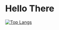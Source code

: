 # Hello There

[![Top Langs](https://github-readme-stats.vercel.app/api/top-langs/?username=rcmilan&layout=compact&langs_count=5&hide=html,css,solidity&layout=compact)](https://github.com/rcmilan/github-readme-stats)
